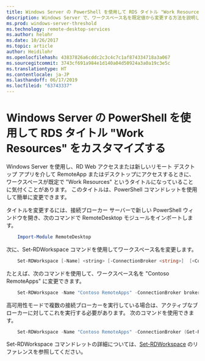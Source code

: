 ```yaml
---
title: Windows Server の PowerShell を使用して RDS タイトル "Work Resources" をカスタマイズする
description: Windows Server で、ワークスペース名を既定値から変更する方法を説明します。
ms.prod: windows-server-threshold
ms.technology: remote-desktop-services
ms.author: helohr
ms.date: 10/26/2017
ms.topic: article
author: Heidilohr
ms.openlocfilehash: 43837826a6cddc2c3c4c7c1af874334718a3a067
ms.sourcegitcommit: 3743cf691a984e1d140a04d50924a3a0a19c3e5c
ms.translationtype: HT
ms.contentlocale: ja-JP
ms.lasthandoff: 06/17/2019
ms.locfileid: "63743337"
---
```

# <a name="customize-the-rds-title-work-resources-using-powershell-on-windows-server"></a>Windows Server の PowerShell を使用して RDS タイトル "Work Resources" をカスタマイズする

Windows Server を使用し、RD Web アクセスまたは新しいリモート デスクトップ アプリを介して RemoteApp またはデスクトップにアクセスするときに、ワークスペースが既定で "Work Resources" というタイトルになっていることに気付くことがあります。  このタイトルは、PowerShell コマンドレットを使用して簡単に変更できます。

タイトルを変更するには、接続ブローカー サーバーで新しい PowerShell ウィンドウを開き、次のコマンドで RemoteDesktop モジュールをインポートします。

```powershell
    Import-Module RemoteDesktop
```

次に、Set-RDWorkspace コマンドを使用してワークスペース名を変更します。

```powershell
    Set-RDWorkspace [-Name] <string> [-ConnectionBroker <string>]  [<CommonParameters>]
```   

たとえば、次のコマンドを使用して、ワークスペース名を "Contoso RemoteApps" に変更できます。

```powershell
    Set-RDWorkspace -Name "Contoso RemoteApps" -ConnectionBroker broker01.contoso.com
```

高可用性モードで複数の接続ブローカーを実行している場合は、アクティブなブローカーに対してこれを実行する必要があります。 次のコマンドを使用できます。

```powershell
    Set-RDWorkspace -Name "Contoso RemoteApps" -ConnectionBroker (Get-RDConnectionBrokerHighAvailability).ActiveManagementServer
```

Set-RDWorkspace コマンドレットの詳細については、[Set-RDWorkspace](https://docs.microsoft.com/powershell/module/remotedesktop/set-rdworkspace?view=win10-ps) のリファレンスを参照してください。